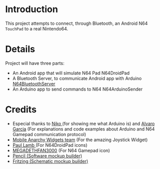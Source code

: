# Introduction #

This project attempts to connect, through Bluetooth, an Android N64 `TouchPad`
to a real Nintendo64.

# Details #

Project will have three parts:
  * An Android app that will simulate N64 Pad N64DroidPad
  * A Bluetooth Server, to communicate Android app with Arduino [N64BluetoothServer](N64BluetoothServer.md)
  * An Arduino app to send commands to N64 N64ArduinoSender

# Credits #
  * Especial thanks to <a href='http://www.linkedin.com/pub/nicol%C3%A1s-g%C3%A1mez-pallas/40/825/635'>Niko </a> (for showing me what Arduino is) and <a href='https://plus.google.com/u/0/103977403080544158575/posts'>Alvaro Garcia</a>  (For explanations and code examples about Arduino and N64 Gamepad communication protocol)
  * <a href='http://code.google.com/p/mobile-anarchy-widgets/'>Mobile Anarchy Widgets team</a> (For the amazing Joystick Widget)
  * <a href='http://www.paulscode.com/'>Paul Lamb </a> (For N64DroidPad icons)
  * <a href='http://www.rw-designer.com/icon-detail/981'>MEGADETHFAN3000</a> (For N64 Gamepad icon)
  * <a href='http://pencil.evolus.vn/'>Pencil (Software mockup builder)</a>
  * <a href='http://fritzing.org/'>Fritzing (Schematic mockup builder) </a>
